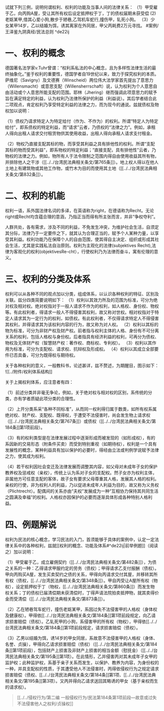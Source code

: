 试就下列三例，说明何谓权利、权利的功能及当事人间的法律关系：
（1）甲受雇于乙，向丙购A屋，受让其所有权后设定抵押权于丁，丁的债权届期未获受偿
(2)老妪某甲,借其心爱小狗,散步于陋巷,乙驾机车蛇行,撞伤甲，轧死小狗。
（3）少女某甲14岁，乙以结婚为饵，诱其离家在外同居，甲父丙耗费2万元寻找。 #案例/王泽鉴九阴真经/民法总则  ^de22ij

# 一、权利的概念

德国著名法学家v.Tuhr曾谓：“权利系私法的中心概念，且为多样性法律生活的最终抽象化。”鉴于权利的重要性，德国学者自19世纪以来，致力于探究权利的本质。萨维尼（Savigny）及文德赛（Winscheid）两位伟大法学家首先提出了意思力（Willensmacht）或意思支配（Willensherrschaft）说，认为权利为个人意思自由活动或个人意思所能支配的范围。耶林（Jhering）继而强调此项意思力的赋予旨在满足特定的利益，认为权利乃法律所保护的利益（利益说）。其后学者结合此二项观点，肯定权利乃享受特定利益的法律之力，而为现今的通说。兹就债权及物权加以说明：

（1）债权乃请求特定人为特定给付（作为、不作为）的权利。所谓“特定人为特定给付”，即系债权的特定利益，而“请求”云者，乃债权的“法律之力”。例如，承租人得向出租人请求交付租赁物供其使用收益，出租人得向承租人请求支付租金。

（2）物权乃直接支配其标的物，而享受其利益之具有排他性的权利。所谓“支配其标的物而受其利益”，即系物权的特定利益；“直接支配，具有排他性”云者，乃物权的法律之力。例如，物所有人于法令限制之范围内得自由使用收益其所有物，并排除他人之干涉（[[../../台湾民法典相关条文/第765条]]）。地上权人得以在他人土地上有建筑物或其他工作物，或竹木为目的而使用其土地（[[../../台湾民法典相关条文/第832条]]）。

# 二、权利的机能

权利一语，系外国法律名词的多译，在英语称为right，在德语称为Recht。无论right或Recht均含蕴合理的意涵，乃指正当而得有所主张而言，并非“争权夺利”。

人群共处，各有需求，涉及不同的利益，不免发生冲突，为维护社会生活，自须定其分际，法律乃于一定要件之下，就其认为合理正当的，赋予个人某种力量，以享受其利益。权利功能乃在保障个人的自由范围，使其得自主决定、组织或形成其社会生活，尤其是实践私法自治原则。权利为主观化的法律(subjektives Recht),法律为客观化的权利(objektivesRe-cht），行使权利乃为法律而奋斗，寓有伦理的意义。

# 三、权利的分类及体系

权利可以从各种不同的观点加以分类，组成体系，以认识各种权利的特征、区别及关联。兹分四类简要说明如下：
（1）权利以其效力所及的范围为标准，可分为绝对权及相对权。绝对权指对于一般人请求不作为的权利，如人格权、身份权、物权等。有此权利者，得请求一般人不得侵害其权利，故又称对世权。相对权指对于特定人请求其为一定行为的权利，如债权。有此权利者，不仅得请求特定人不得侵害其权利，并得请求其为该权利内容的行为，故又称为对人权。
（2）权利以其标的物为标准，可分为非财产权及财产权。前者指与权利主体的人格、身份有不可分离关系的权利，包括人格权与身份权。后者指具有经济利益的权利，可再分为债权、物权及无体财产权（智慧财产权：著作权、商标权、专利权）。
（3）权利以其作用为标准，可分为支配权、请求权、抗辩权及形成权。
（4）权利以其成立全部要件已否具备，可分为既得权与期待权。

关于各种权利的意义，一般教科书，论述甚详，兹不赘述，为期醒目，图示如下：
![[../附件/权利体系结构]]

关于上揭权利体系，应注意者有四：

（1）前述分类并非毫无争论，例如，关于绝对权与相对权的区别，系传统的分类，亦有学者质疑此项分类的合理性。

（2）上开分类系采“各种不同标准”，从而同一权利得归属于数类，如所有权系属绝对权、财产权、支配权、既得权，于遭受不法侵害时，尚会发生物上请求权（[[../../台湾民法典相关条文/第767条]]）或债权（[[../../台湾民法典相关条文/第184条]]第1项前段）。

（3）有的权利类型是在法律发展过程中逐渐形成而被发现的（如形成权），有的系因新的交易形态（附条件买卖）而受到特别重视（如期待权），权利是一个具有发展性的概念，某种利益具有加以保护的必要时，得经由立法或判例学说赋予法律之力，使其成为权利。

（4）若干权利因社会变迁及法律发展而调整其内容，如父母对未成年子女的保护教养权及惩戒权（亲权），传统上认为系对子女的支配权。然子女亦为权利主体，非属他方可任意支配的客体，故子女有要求父母尊重其人格，发展其人格的权利。亲权的行使，非为权利人的利益，乃以促进未成年人利益为目的，故又称为义务权（Plichtrecht）。配偶间的关系亦由“夫权”发展成为一种“互相协力保持其共同生活之圆满及幸福”的权利。人格权亦因保护的必要而逐渐具体形成各种特别人格利益。

# 四、例题解说

权利为民法的核心概念，学习民法的入门，首须能够于具体的案例中，认定一定法律关系中的各种权利，兹就[[权利的概念、功能及体系#^de22ij|前举例题]]（阅读之）加以说明：

（1）甲受雇于乙，成立雇佣契约（[[../../台湾民法典相关条文/第482条]]），为债之关系的一种：乙得请求甲服约定的劳务（债权）；甲得请求乙支付报酬（债权）。甲向丙购买A屋，发生买卖契约之债的关系，甲得向丙请求交付其屋，并移转其所有权（债权，[[../../台湾民法典相关条文/第348条]]）。甲自丙受让A屋所有权（物权），设定抵押权于丁（物权，[[../../台湾民法典相关条文/第860条]]）而发生物权关系；丁的债权已届清偿期未获清偿时，丁得声请法院拍卖抵押物，就其卖得价金而受清偿（[[../../台湾民法典相关条文/第873条]]）。

（2）乙在陋巷驾车蛇行，撞伤老妪某甲，系因过失不法侵害甲的人格权（身体权及健康权）。甲得依[[../../台湾民法典相关条文/第184条]]第1项前段规定，向乙请求损害赔偿（债权）。乙轧死甲的小狗，系侵害甲的所有权（物权），甲得依[[../../台湾民法典相关条文/第184条]]第1项前段规定，请求损害赔偿（债权）。

（3）乙男以结婚为饵，诱14岁的甲女同居，系故意不法侵害甲的人格权（身体、名誉、贞操），甲得向乙请求损害赔偿（债权）（[[../../台湾民法典相关条文/第184条]]第1项前段），包括财产上损害及非财产上损害的相当金额（慰抚金）（[[../../台湾民法典相关条文/第195条]]第1项）。在此情形，乙并侵害丙对其未成年子女甲的监护权；此种监护权，系基于亲子关系而发生，以保护、教养为内容，为身份权的一种，并具支配权的性质，于其遭受他人不法侵害时，丙得依侵权行为之规定请求损害赔偿（债权、[[../../台湾民法典相关条文/第184条]]第1项、[[../../台湾民法典相关条文/第195条]]第3项）。又丙并得向乙请求送回其略诱的甲女（基于亲权而生的请求权）。
>[[../../侵权行为/第二编 一般侵权行为/民法第184条第1项前段—故意或过失不法侵害他人之权利/贞操权]]


